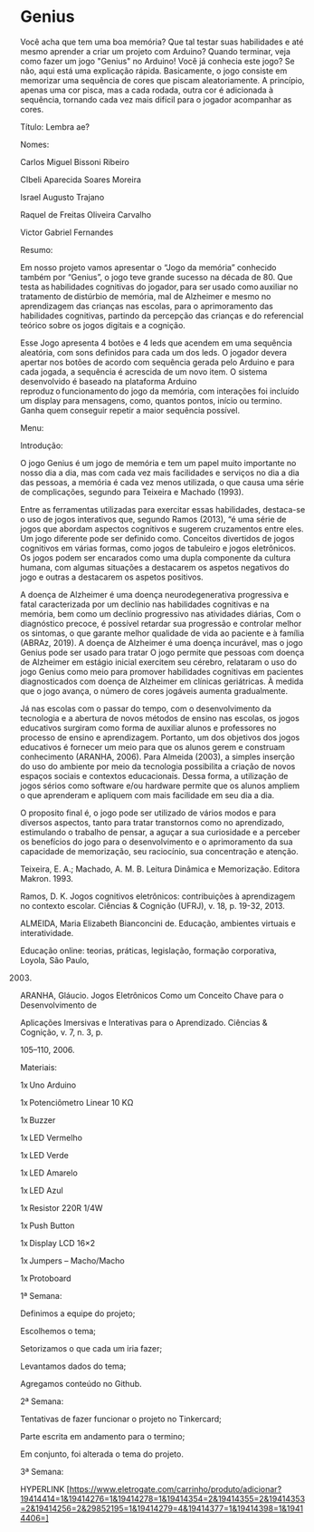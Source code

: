 # Genius

Você acha que tem uma boa memória? Que tal testar suas habilidades e até mesmo aprender a criar um projeto com Arduino? Quando terminar, veja como fazer um jogo "Genius" no Arduino! Você já conhecia este jogo? Se não, aqui está uma explicação rápida. Basicamente, o jogo consiste em memorizar uma sequência de cores que piscam aleatoriamente. A princípio, apenas uma cor pisca, mas a cada rodada, outra cor é adicionada à sequência, tornando cada vez mais difícil para o jogador acompanhar as cores. 

 

 

Título: Lembra ae? 

 

Nomes: 

Carlos Miguel Bissoni Ribeiro 

CIbeli Aparecida Soares Moreira 

Israel Augusto Trajano 

Raquel de Freitas Oliveira Carvalho 

Victor Gabriel Fernandes 

 

Resumo: 

Em nosso projeto vamos apresentar o “Jogo da memória” conhecido também por “Genius”, o jogo teve grande sucesso na década de 80. Que testa as habilidades cognitivas do jogador, para ser usado como auxiliar no tratamento de distúrbio de memória, mal de Alzheimer e mesmo no aprendizagem das crianças nas escolas, para o aprimoramento das habilidades cognitivas, partindo da percepção das crianças e do referencial teórico sobre os jogos digitais e a cognição. 

Esse Jogo apresenta 4 botões e 4 leds que acendem em uma sequência aleatória, com sons definidos para cada um dos leds.  O jogador devera apertar nos botões de acordo com sequência gerada pelo Arduino e para cada jogada, a sequência é acrescida de um novo item. 
O sistema desenvolvido é baseado na plataforma Arduino reproduz o funcionamento do jogo da memória, com interações foi incluído um display para mensagens, como, quantos pontos, início ou termino. Ganha quem conseguir repetir a maior sequência possível.  

 

 

Menu: 

 

 

 

 

Introdução: 

O jogo Genius é um jogo de memória e tem um papel muito importante no nosso dia a dia, mas com cada vez mais facilidades e serviços no dia a dia das pessoas, a memória é cada vez menos utilizada, o que causa uma série de complicações, segundo para Teixeira e Machado (1993). 

Entre as ferramentas utilizadas para exercitar essas habilidades, destaca-se o uso de jogos interativos que, segundo Ramos (2013), “é uma série de jogos que abordam aspectos cognitivos e sugerem cruzamentos entre eles. Um jogo diferente pode ser definido como. Conceitos divertidos de jogos cognitivos em várias formas, como jogos de tabuleiro e jogos eletrônicos. Os jogos podem ser encarados como uma dupla componente da cultura humana, com algumas situações a destacarem os aspetos negativos do jogo e outras a destacarem os aspetos positivos. 

A doença de Alzheimer é uma doença neurodegenerativa progressiva e fatal caracterizada por um declínio nas habilidades cognitivas e na memória, bem como um declínio progressivo nas atividades diárias, Com o diagnóstico precoce, é possível retardar sua progressão e controlar melhor os sintomas, o que garante melhor qualidade de vida ao paciente e à família (ABRAz, 2019). A doença de Alzheimer é uma doença incurável, mas o jogo Genius pode ser usado para tratar O jogo permite que pessoas com doença de Alzheimer em estágio inicial exercitem seu cérebro, relataram o uso do jogo Genius como meio para promover habilidades cognitivas em pacientes diagnosticados com doença de Alzheimer em clínicas geriátricas. À medida que o jogo avança, o número de cores jogáveis ​​aumenta gradualmente. 

Já nas escolas com o passar do tempo, com o desenvolvimento da tecnologia e a abertura de novos métodos de ensino nas escolas, os jogos educativos surgiram como forma de auxiliar alunos e professores no processo de ensino e aprendizagem. Portanto, um dos objetivos dos jogos educativos é fornecer um meio para que os alunos gerem e construam conhecimento (ARANHA, 2006). Para Almeida (2003), a simples inserção do uso do ambiente por meio da tecnologia possibilita a criação de novos espaços sociais e contextos educacionais. Dessa forma, a utilização de jogos sérios como software e/ou hardware permite que os alunos ampliem o que aprenderam e apliquem com mais facilidade em seu dia a dia. 

O proposito final é, o jogo pode ser utilizado de vários modos e para diversos aspectos, tanto para tratar transtornos como no aprendizado, estimulando o trabalho de pensar, a aguçar a sua curiosidade e a perceber os benefícios do jogo para o desenvolvimento e o aprimoramento da sua capacidade de memorização, seu raciocínio, sua concentração e atenção. 

 

Teixeira, E. A.; Machado, A. M. B. Leitura Dinâmica e Memorização. Editora Makron. 1993. 

Ramos, D. K. Jogos cognitivos eletrônicos: contribuições à aprendizagem no contexto escolar. Ciências & Cognição (UFRJ), v. 18, p. 19-32, 2013. 

ALMEIDA, Maria Elizabeth Bianconcini de. Educação, ambientes virtuais e interatividade. 

Educação online: teorias, práticas, legislação, formação corporativa, Loyola, São Paulo, 

2003. 

ARANHA, Gláucio. Jogos Eletrônicos Como um Conceito Chave para o Desenvolvimento de 

Aplicações Imersivas e Interativas para o Aprendizado. Ciências & Cognição, v. 7, n. 3, p. 

105–110, 2006. 

 

Materiais: 

1x Uno Arduino 

1x Potenciômetro Linear 10 KΩ 

1x Buzzer  

1x LED Vermelho 

1x LED Verde 

1x LED Amarelo 

1x LED Azul 

1x Resistor 220R 1/4W  

1x Push Button  

1x Display LCD 16×2  

1x Jumpers – Macho/Macho 

1x Protoboard 

 

1ª Semana:  

Definimos a equipe do projeto; 

Escolhemos o tema; 

Setorizamos o que cada um iria fazer; 

Levantamos dados do tema; 

Agregamos conteúdo no Github. 

 

2ª Semana: 

Tentativas de fazer funcionar o projeto no Tinkercard; 

Parte escrita em andamento para o termino; 

Em conjunto, foi alterada o tema do projeto. 

 

3ª Semana: 


HYPERLINK [https://www.eletrogate.com/carrinho/produto/adicionar?19414414=1&19414276=1&19414278=1&19414354=2&19414355=2&19414353=2&19414256=2&29852195=1&19414279=4&19414377=1&19414398=1&19414406=] 

 

 
